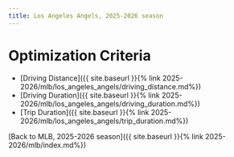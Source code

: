 ```yaml
---
title: Los Angeles Angels, 2025-2026 season
---
```


# Optimization Criteria
- [Driving Distance]({{ site.baseurl }}{% link 2025-2026/mlb/los_angeles_angels/driving_distance.md%})
- [Driving Duration]({{ site.baseurl }}{% link 2025-2026/mlb/los_angeles_angels/driving_duration.md%})
- [Trip Duration]({{ site.baseurl }}{% link 2025-2026/mlb/los_angeles_angels/trip_duration.md%})

[Back to MLB, 2025-2026 season]({{ site.baseurl }}{% link 2025-2026/mlb/index.md%})
